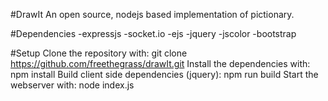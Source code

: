 #DrawIt
An open source, nodejs based implementation of pictionary.

#Dependencies
	-expressjs
	-socket.io
	-ejs
	-jquery
	-jscolor
	-bootstrap

#Setup
	Clone the repository with: git clone https://github.com/freethegrass/drawIt.git
	Install the dependencies with: npm install
	Build client side dependencies (jquery): npm run build
	Start the webserver with: node index.js